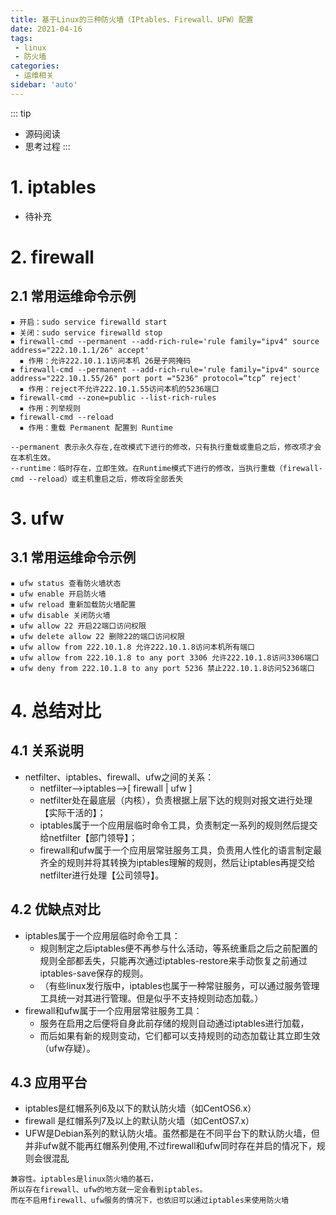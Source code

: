 ```yaml
---
title: 基于Linux的三种防火墙（IPtables、Firewall、UFW）配置
date: 2021-04-16
tags:
 - linux
 - 防火墙
categories:
 - 运维相关
sidebar: 'auto'
---
```


::: tip
* 源码阅读
* 思考过程
:::

# 1. iptables

- 待补充

# 2. firewall

## 2.1 常用运维命令示例

```
▪ 开启：sudo service firewalld start
▪ 关闭：sudo service firewalld stop
▪ firewall-cmd --permanent --add-rich-rule='rule family="ipv4" source address="222.10.1.1/26" accept'
  ▪ 作用：允许222.10.1.1访问本机 26是子网掩码
▪ firewall-cmd --permanent --add-rich-rule='rule family="ipv4" source address="222.10.1.55/26" port port ="5236" protocol=“tcp” reject'
  ▪ 作用：reject不允许222.10.1.55访问本机的5236端口
▪ firewall-cmd --zone=public --list-rich-rules
  ▪ 作用：列举规则
▪ firewall-cmd --reload
  ▪ 作用：重载 Permanent 配置到 Runtime
  
--permanent 表示永久存在,在改模式下进行的修改，只有执行重载或重启之后，修改项才会在本机生效。
--runtime：临时存在，立即生效。在Runtime模式下进行的修改，当执行重载（firewall-cmd --reload）或主机重启之后，修改将全部丢失

```

# 3. ufw

## 3.1 常用运维命令示例

```
▪ ufw status 查看防火墙状态
▪ ufw enable 开启防火墙
▪ ufw reload 重新加载防火墙配置
▪ ufw disable 关闭防火墙
▪ ufw allow 22 开启22端口访问权限
▪ ufw delete allow 22 删除22的端口访问权限
▪ ufw allow from 222.10.1.8 允许222.10.1.8访问本机所有端口
▪ ufw allow from 222.10.1.8 to any port 3306 允许222.10.1.8访问3306端口
▪ ufw deny from 222.10.1.8 to any port 5236 禁止222.10.1.8访问5236端口
```

# 4. 总结对比

## 4.1 关系说明
- netfilter、iptables、firewall、ufw之间的关系：
  - netfilter-->iptables-->[ firewall | ufw ]
  - netfilter处在最底层（内核），负责根据上层下达的规则对报文进行处理【实际干活的】；
  - iptables属于一个应用层临时命令工具，负责制定一系列的规则然后提交给netfilter【部门领导】；
  - firewall和ufw属于一个应用层常驻服务工具，负责用人性化的语言制定最齐全的规则并将其转换为iptables理解的规则，然后让iptables再提交给netfilter进行处理【公司领导】。

## 4.2 优缺点对比
- iptables属于一个应用层临时命令工具：
  - 规则制定之后iptables便不再参与什么活动，等系统重启之后之前配置的规则全部都丢失，只能再次通过iptables-restore来手动恢复之前通过iptables-save保存的规则。
  - （有些linux发行版中，iptables也属于一种常驻服务，可以通过服务管理工具统一对其进行管理。但是似乎不支持规则动态加载。）
- firewall和ufw属于一个应用层常驻服务工具：
  - 服务在启用之后便将自身此前存储的规则自动通过iptables进行加载，
  - 而后如果有新的规则变动，它们都可以支持规则的动态加载让其立即生效（ufw存疑）。

## 4.3 应用平台

- iptables是红帽系列6及以下的默认防火墙（如CentOS6.x）
- firewall 是红帽系列7及以上的默认防火墙（如CentOS7.x）
- UFW是Debian系列的默认防火墙。虽然都是在不同平台下的默认防火墙，但并非ufw就不能再红帽系列使用,不过firewall和ufw同时存在并启的情况下，规则会很混乱

```
兼容性。iptables是linux防火墙的基石，
所以存在firewall、ufw的地方就一定会看到iptables。
而在不启用firewall、ufw服务的情况下，也依旧可以通过iptables来使用防火墙
```